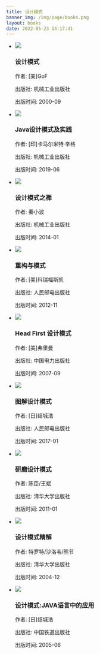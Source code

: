 ```yaml
---
title: 设计模式
banner_img: /img/page/books.png
layout: books
date: 2022-05-23 14:17:41
---
```

<link rel="stylesheet" type="text/css" href="/css/books.css">

<div id="book">
        <div class="page">
            <ul class="content">
                <!-- 每个li标签内容代表一本书籍的所有信息 -->
                <li>
                    <div class="info">
                        <a href="https://weread.qq.com/web/bookDetail/e7e32b10811e3a2feg0190ef" target="_blank" rel="noreferrer noopener" class="book-container">
                            <div class="book" title="《设计模式》">
                                <img src="/img/books/img47.png">
                            </div>
                        </a>
                        <div class="info-card">
                            <h3>设计模式</h3>
                            <p>作者: [美]GoF</p>
                            <p>出版社: 机械工业出版社</p>
                            <p>出版时间: 2000-09</p>  
                        </div>
                    </div>
                </li>
                <!-- 每个li标签内容代表一本书籍的所有信息 -->
                <li>
                    <div class="info"><a href="https://weread.qq.com/web/bookDetail/fcb32e40718900c2fcbc5c0" target="_blank" rel="noreferrer noopener" class="book-container">
                            <div class="book" title="《Java设计模式及实践》">
                            <img src="/img/books/img48.png" ></div>
                        </a>
                        <div class="info-card">
                            <h3>Java设计模式及实践</h3>
                            <p>作者: [印]卡马尔米特·辛格</p>
                            <p>出版社: 机械工业出版社</p>
                            <p>出版时间: 2019-06</p>
                        </div>
                    </div>
                </li>
                <!-- 每个li标签内容代表一本书籍的所有信息 -->
                <li>
                    <div class="info"><a href="https://weread.qq.com/web/bookDetail/93d32960597d0d93d74344e" target="_blank" rel="noreferrer noopener" class="book-container">
                            <div class="book" title="《设计模式之禅（第2版）》">
                            <img src="/img/books/img49.png" ></div>
                        </a>
                        <div class="info-card">
                            <h3>设计模式之禅</h3>
                            <p>作者: 秦小波</p>
                            <p>出版社: 机械工业出版社</p>
                            <p>出版时间: 2014-01</p>
                        </div>
                    </div>
                </li>
                <!-- 每个li标签内容代表一本书籍的所有信息 -->
                <li>
                    <div class="info">
                        <a href="https://weread.qq.com/web/bookDetail/16032150811e75e5dg013f68" target="_blank" rel="noreferrer noopener" class="book-container">
                            <div class="book" title="《重构与模式（修订版）》">
                                <img src="/img/books/img50.png">
                            </div>
                        </a>
                        <div class="info-card">
                            <h3>重构与模式</h3>
                            <p>作者: [美]科瑞福斯凯</p>
                            <p>出版社: 人民邮电出版社</p>     
                            <p>出版时间: 2012-11</p>  
                        </div>
                    </div>
                </li>
                <!-- 每个li标签内容代表一本书籍的所有信息 -->
                <li>
                    <div class="info">
                        <a href="https://weread.qq.com/web/bookDetail/cc632cc0811e7a459g019cf9" target="_blank" rel="noreferrer noopener" class="book-container">
                            <div class="book" title="《Head First 设计模式（中文版）》">
                                <img src="/img/books/img51.png">
                            </div>
                        </a>
                        <div class="info-card">
                            <h3>Head First 设计模式</h3>
                            <p>作者: [美]弗里曼</p>
                            <p>出版社: 中国电力出版社</p>     
                            <p>出版时间: 2007-09</p>  
                        </div>
                    </div>
                </li>
                <!-- 每个li标签内容代表一本书籍的所有信息 -->
                <li>
                    <div class="info">
                        <a href="https://weread.qq.com/web/bookDetail/31b32580811e39155g015f29" target="_blank" rel="noreferrer noopener" class="book-container">
                            <div class="book" title="《图解设计模式》">
                                <img src="/img/books/img52.png">
                            </div>
                        </a>
                        <div class="info-card">
                            <h3>图解设计模式</h3>
                            <p>作者: [日]结城浩</p>
                            <p>出版社: 人民邮电出版社</p>     
                            <p>出版时间: 2017-01</p>  
                        </div>
                    </div>
                </li>
                <!-- 每个li标签内容代表一本书籍的所有信息 -->
                <li>
                    <div class="info">
                        <a href="https://weread.qq.com/web/bookDetail/40632cb0811e1bc07g013a09" target="_blank" rel="noreferrer noopener" class="book-container">
                            <div class="book" title="《研磨设计模式》">
                                <img src="/img/books/img53.png">
                            </div>
                        </a>
                        <div class="info-card">
                            <h3>研磨设计模式</h3>
                            <p>作者: 陈臣/王斌</p>
                            <p>出版社: 清华大学出版社</p>     
                            <p>出版时间: 2011-01</p>  
                        </div>
                    </div>
                </li>
<!-- 每个li标签内容代表一本书籍的所有信息 -->
                <li>
                    <div class="info">
                        <a href="https://weread.qq.com/web/bookDetail/9d032320811e1d131g019c27" target="_blank" rel="noreferrer noopener" class="book-container">
                            <div class="book" title="《设计模式精解》">
                                <img src="/img/books/img54.png">
                            </div>
                        </a>
                        <div class="info-card">
                            <h3>设计模式精解</h3>
                            <p>作者: 特罗特/沙洛韦/熊节</p>
                            <p>出版社: 清华大学出版社</p>     
                            <p>出版时间: 2004-12</p>  
                        </div>
                    </div>
                </li>
                <!-- 每个li标签内容代表一本书籍的所有信息 -->
                <li>
                    <div class="info">
                        <a href="https://book.douban.com/subject/1323556" target="_blank" rel="noreferrer noopener" class="book-container">
                            <div class="book" title="《设计模式:JAVA语言中的应用》">
                                <img src="/img/books/img55.png">
                            </div>
                        </a>
                        <div class="info-card">
                            <h3>设计模式:JAVA语言中的应用</h3>
                            <p>作者: [日]结城浩</p>
                            <p>出版社: 中国铁道出版社</p>     
                            <p>出版时间: 2005-06</p>  
                        </div>
                    </div>
                </li>
            </ul>
        </div>
</div>

